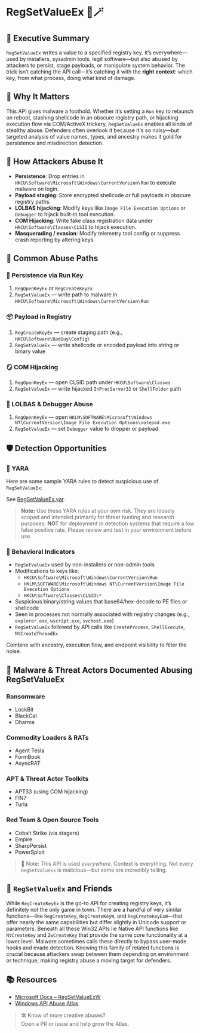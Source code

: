 # RegSetValueEx 🧱🪄

## 🚀 Executive Summary  
`RegSetValueEx` writes a value to a specified registry key. It’s everywhere—used by installers, sysadmin tools, legit software—but also abused by attackers to persist, stage payloads, or manipulate system behavior. The trick isn’t catching the API call—it’s catching it with the **right context**: which key, from what process, doing what kind of damage.

## 🚩 Why It Matters  
This API gives malware a foothold. Whether it’s setting a `Run` key to relaunch on reboot, stashing shellcode in an obscure registry path, or hijacking execution flow via COM/ActiveX trickery, `RegSetValueEx` enables all kinds of stealthy abuse. Defenders often overlook it because it's so noisy—but targeted analysis of value names, types, and ancestry makes it gold for persistence and misdirection detection.

## 🧬 How Attackers Abuse It  

- **Persistence**: Drop entries in `HKCU\Software\Microsoft\Windows\CurrentVersion\Run` to execute malware on login.
- **Payload staging**: Store encrypted shellcode or full payloads in obscure registry paths.
- **LOLBAS hijacking**: Modify keys like `Image File Execution Options` or `Debugger` to hijack built-in tool execution.
- **COM Hijacking**: Write fake class registration data under `HKCU\Software\Classes\CLSID` to hijack execution.
- **Masquerading / evasion**: Modify telemetry tool config or suppress crash reporting by altering keys.

## 🧩 Common Abuse Paths

### 🔐 Persistence via Run Key  
1. `RegOpenKeyEx` or `RegCreateKeyEx`  
2. `RegSetValueEx` — write path to malware in `HKCU\Software\Microsoft\Windows\CurrentVersion\Run`  

### 📦 Payload in Registry  
1. `RegCreateKeyEx` — create staging path (e.g., `HKCU\Software\BadGuy\Config`)  
2. `RegSetValueEx` — write shellcode or encoded payload into string or binary value  

### 🪞 COM Hijacking  
1. `RegOpenKeyEx` — open CLSID path under `HKCU\Software\Classes`  
2. `RegSetValueEx` — write hijacked `InProcServer32` or `ShellFolder` path  

### 🧪 LOLBAS & Debugger Abuse  
1. `RegOpenKeyEx` — open `HKLM\SOFTWARE\Microsoft\Windows NT\CurrentVersion\Image File Execution Options\notepad.exe`  
2. `RegSetValueEx` — set `Debugger` value to dropper or payload  

## 🛡️ Detection Opportunities  

### 🔹 YARA  
Here are some sample YARA rules to detect suspicious use of `RegSetValueEx`:

See [RegSetValueEx.yar](./RegSetValueEx.yar).

> **Note:** Use these YARA rules at your own risk. They are loosely scoped and intended primarily for threat hunting and research purposes; **NOT** for deployment in detection systems that require a low false positive rate. Please review and test in your environment before use.

### 🔸 Behavioral Indicators  

- `RegSetValueEx` used by non-installers or non-admin tools  
- Modifications to keys like:
  - `HKCU\Software\Microsoft\Windows\CurrentVersion\Run`
  - `HKLM\SOFTWARE\Microsoft\Windows NT\CurrentVersion\Image File Execution Options`
  - `HKCU\Software\Classes\CLSID\*`
- Suspicious binary/string values that base64/hex-decode to PE files or shellcode
- Seen in processes not normally associated with registry changes (e.g., `explorer.exe`, `wscript.exe`, `svchost.exe`)
- `RegSetValueEx` followed by API calls like `CreateProcess`, `ShellExecute`, `NtCreateThreadEx`

Combine with ancestry, execution flow, and endpoint visibility to filter the noise.

## 🦠 Malware & Threat Actors Documented Abusing RegSetValueEx

### Ransomware  
- LockBit  
- BlackCat  
- Dharma

### Commodity Loaders & RATs  
- Agent Tesla  
- FormBook  
- AsyncRAT

### APT & Threat Actor Toolkits  
- APT33 (using COM hijacking)  
- FIN7  
- Turla

### Red Team & Open Source Tools  
- Cobalt Strike (via stagers)  
- Empire  
- SharpPersist  
- PowerSploit

> 📌 Note: This API is used *everywhere*. Context is everything. Not every `RegSetValueEx` is malicious—but some are incredibly telling.

## 🧵 `RegSetValueEx` and Friends  

While `RegCreateKeyEx` is the go-to API for creating registry keys, it’s definitely not the only game in town. There are a handful of very similar functions—like `RegCreateKey`, `RegCreateKeyW`, and `RegCreateKeyExW`—that offer nearly the same capabilities but differ slightly in Unicode support or parameters. Beneath all these Win32 APIs lie Native API functions like `NtCreateKey` and `ZwCreateKey` that provide the same core functionality at a lower level. Malware sometimes calls these directly to bypass user-mode hooks and evade detection. Knowing this family of related functions is crucial because attackers swap between them depending on environment or technique, making registry abuse a moving target for defenders.

## 📚 Resources  
- [Microsoft Docs – RegSetValueExW](https://learn.microsoft.com/en-us/windows/win32/api/winreg/nf-winreg-regsetvalueexw)  
- [Windows API Abuse Atlas](https://github.com/danafaye/WindowsAPIAbuseAtlas)


> 🛠 Know of more creative abuses?  
> Open a PR or issue and help grow the Atlas.

